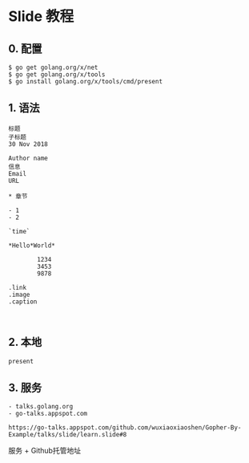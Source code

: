 # Slide 教程

## 0. 配置

```
$ go get golang.org/x/net
$ go get golang.org/x/tools
$ go install golang.org/x/tools/cmd/present
```

## 1. 语法

```
标题
子标题
30 Nov 2018

Author name
信息
Email
URL

* 章节

- 1
- 2

`time`

*Hello*World*

        1234
        3453
        9878

.link
.image
.caption



```

## 2. 本地

 ```
present
 ```

## 3. 服务

```
- talks.golang.org
- go-talks.appspot.com
```

```
https://go-talks.appspot.com/github.com/wuxiaoxiaoshen/Gopher-By-Example/talks/slide/learn.slide#8
```

服务 + Github托管地址
